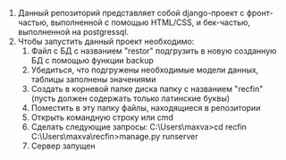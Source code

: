 1) Данный репозиторий представляет собой django-проект с фронт-частью, выполненной с помощью HTML/CSS, и бек-частью, выполненной на  postgressql.
2) Чтобы запустить данный проект необходимо:
   1. Файл с БД с названием "restor" подгрузить в новую созданную БД с помощью функции backup
   2. Убедиться, что подгружены необходимые модели данных, таблицы заполнены значениями
   3. Создать в корневой папке диска папку с названием "recfin" (пусть должен содержать только латинские буквы)
   4. Поместить в эту папку файлы, находящиеся в репозитории
   5. Открыть командную строку или cmd
   6. Сделать следующие запросы:
      C:\Users\maxva>cd recfin
      C:\Users\maxva\recfin>manage.py runserver
   7. Сервер запущен
